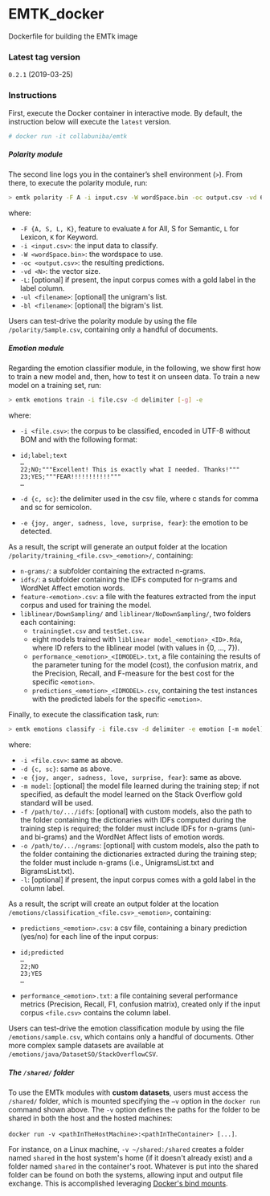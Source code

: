 # EMTK_docker
Dockerfile for building the EMTk image

### Latest tag version
`0.2.1` (2019-03-25)

### Instructions
First, execute the Docker container in interactive mode. By default, the instruction below will execute the `latest` version.

```bash
# docker run -it collabuniba/emtk
```


##### Polarity module

The second line logs you in the container’s shell environment (`>`). From there, to execute the polarity module, run:

```bash
> emtk polarity -F A -i input.csv -W wordSpace.bin -oc output.csv -vd 600 [-L] [-ul unigramList -bl bigramList]
```

where:

- `-F {A, S, L, K}`, feature to evaluate `A` for All, S for Semantic, `L` for Lexicon, `K` for Keyword.
- `-i <input.csv>`: the input data to classify. 
- `-W <wordSpace.bin>`: the wordspace to use.
- `-oc <output.csv>`: the resulting predictions. 
- `-vd <N>`: the vector size.
- `-L`: [optional] if present, the input corpus comes with a gold label in the label column.
- `-ul <filename>`: [optional] the unigram's list.
- `-bl <filename>`: [optional] the bigram's list.

Users can test-drive the polarity module by using the file `/polarity/Sample.csv`, containing only a handful of documents.

##### Emotion module

Regarding the emotion classifier module, in the following, we show first how to train a new model and, then, how to test it on unseen data. To train a new model on a training set, run:

```bash
> emtk emotions train -i file.csv -d delimiter [-g] -e
```

where:

- `-i <file.csv>`: the corpus to be classified, encoded in UTF-8 without BOM and with the following format:

- ```
  id;label;text
  …
  22;NO;"""Excellent! This is exactly what I needed. Thanks!"""
  23;YES;"""FEAR!!!!!!!!!!!"""
  …
  ```

- `-d {c, sc}`: the delimiter used in the csv file, where c stands for comma and sc for semicolon.

- `-e {joy, anger, sadness, love, surprise, fear}`: the emotion to be detected.

As a result, the script will generate an output folder at the location `/polarity/training_<file.csv>_<emotion>/`, containing:

- `n-grams/`: a subfolder containing the extracted n-grams.
- `idfs/`: a subfolder containing the IDFs computed for n-grams and WordNet Affect emotion words.
- `feature-<emotion>.csv`: a file with the features extracted from the input corpus and used for training the model.
- `liblinear/DownSampling/` and `liblinear/NoDownSampling/`, two folders each containing:
  - `trainingSet.csv` and `testSet.csv`.
  - eight models trained with `liblinear model_<emotion>_<ID>.Rda`, where ID refers to the liblinear model (with values in {0, ..., 7}).
  - `performance_<emotion>_<IDMODEL>.txt`, a file containing the results of the parameter tuning for the model (cost), the confusion matrix, and the Precision, Recall, and F-measure for the best cost for the specific `<emotion>`.
  - `predictions_<emotion>_<IDMODEL>.csv`, containing the test instances with the predicted labels for the specific `<emotion>`.

Finally, to execute the classification task, run:

```bash
> emtk emotions classify -i file.csv -d delimiter -e emotion [-m model] [-f /path/to/.../idfs] [-o /path/to/.../ngrams] [-l]
```

where:

- `-i <file.csv>`: same as above.
- `-d {c, sc}`: same as above.
- `-e {joy, anger, sadness, love, surprise, fear}`: same as above.
- `-m model`: [optional] the model file learned during the training step; if not specified, as default the model learned on the Stack Overflow gold standard will be used.
- `-f /path/to/.../idfs`: [optional] with custom models, also the path to the folder containing the dictionaries with IDFs computed during the training step is required; the folder must include IDFs for n-grams (uni- and bi-grams) and the WordNet Affect lists of emotion words.
- `-o /path/to/.../ngrams`: [optional] with custom models, also the path to the folder containing the dictionaries extracted during the training step; the folder must include n-grams (i.e., UnigramsList.txt and BigramsList.txt).
- `-l`: [optional] if present, the input corpus comes with a gold label in the column label.

As a result, the script will create an output folder at the location `/emotions/classification_<file.csv>_<emotion>`, containing:

- `predictions_<emotion>.csv`: a csv file, containing a binary prediction (yes/no) for each line of the input corpus:

- ```
  id;predicted
  …
  22;NO
  23;YES
  …
  ```

- `performance_<emotion>.txt`: a file containing several performance metrics (Precision, Recall, F1, confusion matrix), created only if the input corpus `<file.csv>` contains the column label.

Users can test-drive the emotion classification module by using the file `/emotions/sample.csv`, which contains only a handful of documents. Other more complex sample datasets are available at `/emotions/java/DatasetSO/StackOverflowCSV`.

##### The `/shared/` folder

To use the EMTk modules with **custom datasets**, users must access the `/shared/` folder, which is mounted specifying the `–v`  option in the `docker run` command shown above. The `-v` option defines the paths for the folder to be shared in both the host and the hosted machines:

`docker run -v <pathInTheHostMachine>:<pathInTheContainer> [...]`.

For instance, on a Linux machine, `-v ~/shared:/shared` creates a folder named `shared` in the host system's home (if it doesn't already exist) and a folder named `shared` in the container's root. Whatever is put into the shared folder can be found on both the systems, allowing input and output file exchange. This is accomplished leveraging [Docker's bind mounts](https://docs.docker.com/storage/bind-mounts/).

